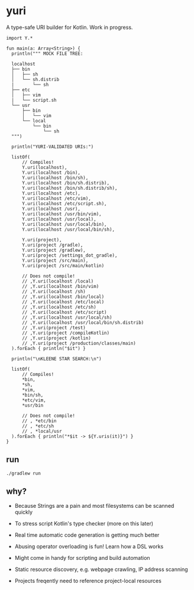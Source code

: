 # yuri

A type-safe URI builder for Kotlin. Work in progress.

```
import Y.*

fun main(a: Array<String>) {
  println(""" MOCK FILE TREE:

  localhost
  ├── bin
  │   ├── sh
  │   └── sh.distrib
  |       └── sh
  ├── etc
  │   ├── vim
  |   └── script.sh
  └── usr
      ├── bin
      │   └── vim
      └── local
          └── bin
              └── sh
  """)

  println("YURI-VALIDATED URIs:")

  listOf(
      // Compiles!
      Y.uri(localhost),
      Y.uri(localhost /bin),
      Y.uri(localhost /bin/sh),
      Y.uri(localhost /bin/sh.distrib),
      Y.uri(localhost /bin/sh.distrib/sh),
      Y.uri(localhost /etc),
      Y.uri(localhost /etc/vim),
      Y.uri(localhost /etc/script.sh),
      Y.uri(localhost /usr),
      Y.uri(localhost /usr/bin/vim),
      Y.uri(localhost /usr/local),
      Y.uri(localhost /usr/local/bin),
      Y.uri(localhost /usr/local/bin/sh),

      Y.uri(project),
      Y.uri(project /gradle),
      Y.uri(project /gradlew),
      Y.uri(project /settings_dot_gradle),
      Y.uri(project /src/main),
      Y.uri(project /src/main/kotlin)

      // Does not compile!
      // ,Y.uri(localhost /local)
      // ,Y.uri(localhost /bin/vim)
      // ,Y.uri(localhost /sh)
      // ,Y.uri(localhost /bin/local)
      // ,Y.uri(localhost /etc/local)
      // ,Y.uri(localhost /etc/sh)
      // ,Y.uri(localhost /etc/script)
      // ,Y.uri(localhost /usr/local/sh)
      // ,Y.uri(localhost /usr/local/bin/sh.distrib)
      // ,Y.uri(project /test)
      // ,Y.uri(project /compileKotlin)
      // ,Y.uri(project /kotlin)
      // ,Y.uri(project /production/classes/main)
  ).forEach { println("$it") }

  println("\nKLEENE STAR SEARCH:\n")

  listOf(
      // Compiles!
      *bin,
      *sh,
      *vim,
      *bin/sh,
      *etc/vim,
      *usr/bin

      // Does not compile!
      // , *etc/bin
      // , *etc/sh
      // , *local/usr
  ).forEach { println("*$it -> ${Y.uris(it)}") }
}
```


## run

`./gradlew run`

## why?

- Because Strings are a pain and most filesystems can be scanned quickly

- To stress script Kotlin's type checker (more on this later)

- Real time automatic code generation is getting much better

- Abusing operator overloading is fun! Learn how a DSL works

- Might come in handy for scripting and build automation

- Static resource discovery, e.g. webpage crawling, IP address scanning

- Projects freqently need to reference project-local resources
